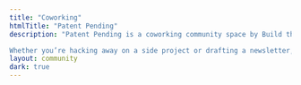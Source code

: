 ```yaml
---
title: "Coworking"
htmlTitle: "Patent Pending"
description: "Patent Pending is a coworking community space by Build the Future. We believe that ideas flourish in environments that foster human connection, good conversation, and creative play. Patent Pending is a place where all three come together. We host co-working sessions every other Thursday from 6-9pm on campus.

Whether you’re hacking away on a side project or drafting a newsletter, you can work on it here alongside other Berkeley students once a month. We’ll have food, drinks, and activities to help you connect with both your work and each other."
layout: community
dark: true
---
```

